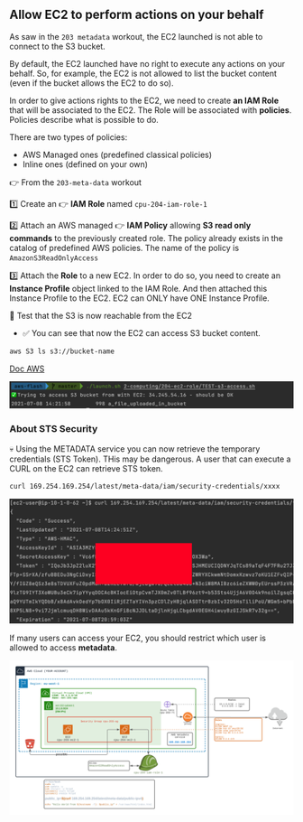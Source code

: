 ## Allow EC2 to perform actions on your behalf

As saw in the `203 metadata` workout, the EC2 launched is not able to connect to the S3 bucket.

By default, the EC2 launched have no right to execute any actions on your behalf. 
So, for example, the EC2 is not allowed to list the bucket content (even if the bucket allows the EC2 to do so).

In order to give actions rights to the EC2, we need to create **an IAM Role** that will be associated to the EC2.
The Role will be associated with **policies**. Policies describe what is possible to do.

There are two types of policies:
- AWS Managed ones (predefined classical policies)
- Inline ones (defined on your own)

👉 From the `203-meta-data` workout

1️⃣ Create an 👉 **IAM Role** named `cpu-204-iam-role-1`

2️⃣ Attach an AWS managed 👉 **IAM Policy** allowing **S3 read only commands** to the previously created role. 
The policy already exists in the catalog of predefined AWS policies. The name of the policy is `AmazonS3ReadOnlyAccess`

3️⃣ Attach the **Role** to a new EC2. In order to do so, you need to create an **Instance Profile** object linked to the IAM Role.
And then attached this Instance Profile to the EC2. EC2 can ONLY have ONE Instance Profile.

🏁 Test that the S3 is now reachable from the EC2
- ✅ You can see that now the EC2 can access S3 bucket content.

```bash
aws S3 ls s3://bucket-name
```

[Doc AWS](https://docs.aws.amazon.com/AWSEC2/latest/UserGuide/iam-roles-for-amazon-ec2.html)

![S3 Access OK](./doc/s3-access-ok.png)

### About STS Security

💀 Using the METADATA service you can now retrieve the temporary credentials (STS Token). 
THis may be dangerous. A user that can execute a CURL on the EC2 can retrieve STS token.

```bash
curl 169.254.169.254/latest/meta-data/iam/security-credentials/xxxx
```

![S3 Access](./doc/meta-data-token-sts.png)

If many users can access your EC2, you should restrict which user is allowed to access **metadata**.

![Image of VPC](./doc/204-ec2-role.png)





